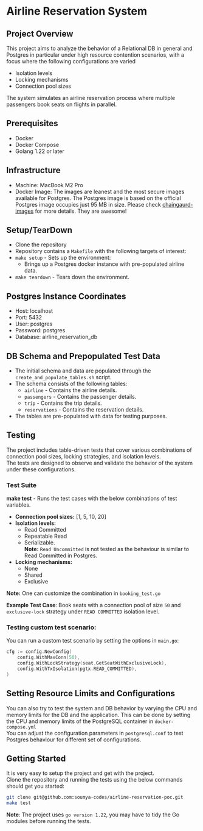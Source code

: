 # Airline Reservation System

## Project Overview
This project aims to analyze the behavior of a Relational DB in general and Postgres in particular under high resource contention scenarios, with a focus where the following configurations are varied

* Isolation levels
* Locking mechanisms
* Connection pool sizes

The system simulates an airline reservation process where multiple passengers book seats on flights in parallel.

## Prerequisites
* Docker 
* Docker Compose 
* Golang 1.22 or later

## Infrastructure
* Machine: MacBook M2 Pro
* Docker Image: The images are leanest and the most secure images available for Postgres. The Postgres image is based on the official Postgres image occupies just 95 MB in size. Please check [chaingaurd-images](https://www.chainguard.dev/chainguard-images) for more details. They are awesome!

## Setup/TearDown
* Clone the repository
* Repository contains a `Makefile` with the following targets of interest:
* ```make setup``` - Sets up the environment:
  * Brings up a Postgres docker instance with pre-populated airline data.
* ```make teardown``` - Tears down the environment.

## Postgres Instance Coordinates
- Host: localhost
- Port: 5432
- User: postgres
- Password: postgres
- Database: airline_reservation_db

## DB Schema and Prepopulated Test Data
* The initial schema and data are populated through the `create_and_populate_tables.sh` script.
* The schema consists of the following tables:
  * `airline` - Contains the airline details.
  * `passengers` - Contains the passenger details.
  * `trip` - Contains the trip details.
  * `reservations` - Contains the reservation details.
* The tables are pre-populated with data for testing purposes.

## Testing
The project includes table-driven tests that cover various combinations of connection pool sizes, locking strategies, and isolation levels. 
</br>The tests are designed to observe and validate the behavior of the system under these configurations.


### Test Suite
**make test** - Runs the test cases with the below combinations of test variables.
* **Connection pool sizes:** [1, 5, 10, 20]
* **Isolation levels:** 
    * Read Committed
    * Repeatable Read
    * Serializable.
  </br>**Note:** `Read Uncommitted` is not tested as the behaviour is similar to Read Committed in Postgres.
* **Locking mechanisms:** 
    * None
    * Shared
    * Exclusive

**Note:** One can customize the combination in `booking_test.go`

**Example Test Case**: Book seats with a connection pool of size `50` and `exclusive-lock` strategy under `READ COMMITTED` isolation level.

### Testing custom test scenario:
You can run a custom test scenario by setting the options in `main.go`:
```go
cfg := config.NewConfig(
    config.WithMaxConn(50),
    config.WithLockStrategy(seat.GetSeatWithExclusiveLock),
    config.WithTxIsolation(pgtx.READ_COMMITTED),
)
```

## Setting Resource Limits and Configurations
You can also try to test the system and DB behavior by varying the CPU and memory limits for the DB and the application. This can be done by setting the CPU and memory limits of the PostgreSQL container in `docker-compose.yml` 
</br>You can adjust the configuration parameters in `postgresql.conf` to test Postgres behaviour for different set of configurations.


## Getting Started
It is very easy to setup the project and get with the project.</br>
Clone the repository and running the tests using the below commands should get you started:
```bash
git clone git@github.com:soumya-codes/airline-reservation-poc.git
make test
 ```
**Note**: The project uses `go version 1.22`, you may have to tidy the Go modules before running the tests.
